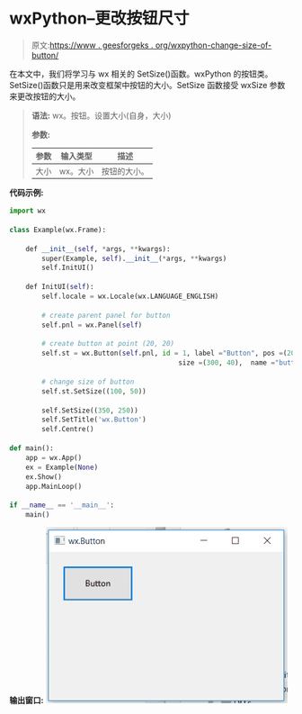 # wxPython–更改按钮尺寸

> 原文:[https://www . geesforgeks . org/wxpython-change-size-of-button/](https://www.geeksforgeeks.org/wxpython-change-size-of-button/)

在本文中，我们将学习与 wx 相关的 SetSize()函数。wxPython 的按钮类。SetSize()函数只是用来改变框架中按钮的大小。SetSize 函数接受 wxSize 参数来更改按钮的大小。

> **语法:** wx。按钮。设置大小(自身，大小)
> 
> **参数:**
> 
> | 参数 | 输入类型 | 描述 |
> | --- | --- | --- |
> | 大小 | wx。大小 | 按钮的大小。 |

**代码示例:**

```py
import wx

class Example(wx.Frame):

    def __init__(self, *args, **kwargs):
        super(Example, self).__init__(*args, **kwargs)
        self.InitUI()

    def InitUI(self):
        self.locale = wx.Locale(wx.LANGUAGE_ENGLISH)

        # create parent panel for button
        self.pnl = wx.Panel(self)

        # create button at point (20, 20)
        self.st = wx.Button(self.pnl, id = 1, label ="Button", pos =(20, 20),
                                          size =(300, 40),  name ="button")

        # change size of button
        self.st.SetSize((100, 50))

        self.SetSize((350, 250))
        self.SetTitle('wx.Button')
        self.Centre()

def main():
    app = wx.App()
    ex = Example(None)
    ex.Show()
    app.MainLoop()

if __name__ == '__main__':
    main()
```

**输出窗口:**
![](img/f5cbdb26be3810cec8cbe5f092bda5c8.png)